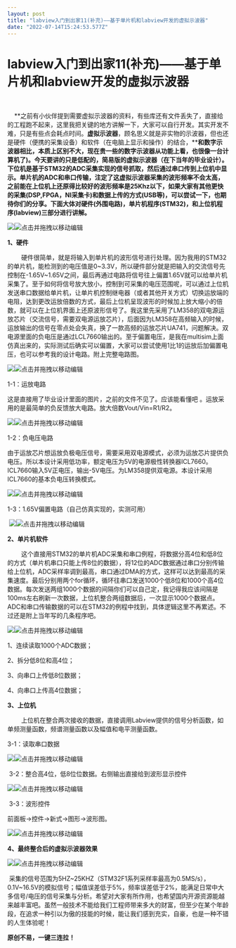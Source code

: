 ```yaml
---
layout: post
title: "labview入门到出家11(补充)——基于单片机和labview开发的虚拟示波器"
date: "2022-07-14T15:24:53.577Z"
---
```

labview入门到出家11(补充)——基于单片机和labview开发的虚拟示波器
=========================================

​

    **之前有小伙伴提到需要虚拟示波器的资料，有些库还有文件丢失了，直接给的工程跑不起来，这里我把关键的地方讲解一下，大家可以自行开发。其实开发不难，只是有些点会耗点时间。****虚拟示波器****，顾名思义就是非实物的示波器，但也还是硬件（便携的采集设备）和软件（在电脑上显示和操作）的结合，****和数字示波器相比，本质上区别不大，现在贵一些的数字示波器从功能上看，也很像一台计算机了)。今天要讲的只是低配的，简易版的虚拟示波器（在下当年的毕业设计）。下位机是基于STM32的ADC采集实现的信号抓取，然后通过串口传到上位机中显示。单片机的ADC和串口传输，注定了这虚拟示波器采集的波形频率不会太高，之前能在上位机上还原得比较好的波形频率是25Khz以下，如果大家有其他更快的采集(DSP,FPGA，NI采集卡)和数据上传的方式(USB等)，可以尝试一下，也期待你们的分享。下面大体对硬件(外围电路)，单片机程序(STM32)，和上位机程序(labview)三部分进行讲解。**

![](https://img-blog.csdnimg.cn/d5b7411fa9a8439385568126158de3f6.png)![](https://img2022.cnblogs.com/blog/2283375/202207/2283375-20220714195728230-1760774956.gif "点击并拖拽以移动")​编辑

**1、硬件**

        硬件很简单，就是将输入到单片机的波形信号进行处理。因为我用的STM32的单片机，能检测到的电压值是0~3.3V，所以硬件部分就是把输入的交流信号先控制在-1.65V~1.65V之间，最后再通过电路将信号往上偏置1.65V就可以给单片机采集了。至于如何将信号放大放小，控制到可采集的电压范围呢，可以通过上位机发送串口数据给单片机，让单片机控制继电器（或者其他开关方式）切换运放端的电阻，达到更改运放倍数的方式，最后上位机呈现波形的时候加上放大缩小的倍数，就可以在上位机界面上还原波形信号了。我这里先采用了LM358的双电源运放芯片（交流信号，需要双电源运放芯片），后面因为LM358在高频输入的时候，运放输出的信号在零点处会失真，换了一款高频的运放芯片UA741，问题解决。双电源里面的负电压是通过LCL7660输出的。至于偏置电压，是我在multisim上面仿真出来的，实际测试后确实可以偏置，大家可以尝试使用1比1的运放后加偏置电压，也可以参考我的设计电路。附上完整电路图。

![](https://img-blog.csdnimg.cn/5a599a955d2c44eb8bb16f830556f526.jpeg)![](https://img2022.cnblogs.com/blog/2283375/202207/2283375-20220714195728230-1760774956.gif "点击并拖拽以移动")​编辑

1-1：运放电路

这是直接用了毕业设计里面的图片，之前的文件不见了。应该能看懂吧 。运放采用的是最简单的负反馈放大电路。放大倍数Vout/Vin=R1/R2。

![](https://img-blog.csdnimg.cn/6959682288a9414ab7e6f6a9d6124105.jpeg)![](https://img2022.cnblogs.com/blog/2283375/202207/2283375-20220714195728230-1760774956.gif "点击并拖拽以移动")​编辑

1-2：负电压电路

由于运放芯片想运放负极电压信号，需要采用双电源模式，必须为运放芯片提供负电压。所以本设计采用低功率，额定电压为5V的电源极性转换器ICL7660。ICL7660输入5V正电压，输出-5V电压。为LM358提供双电源。本设计采用ICL7660的基本负电压转换模式。

![](https://img-blog.csdnimg.cn/4b9adf511212459182ed841d2edb493c.png)![](https://img2022.cnblogs.com/blog/2283375/202207/2283375-20220714195728230-1760774956.gif "点击并拖拽以移动")​编辑

1-3：1.65V偏置电路（自己仿真实现的，实测可用）

 ![](https://img-blog.csdnimg.cn/41ee714bb7eb4323ae9240cfa500ec01.png)![](https://img2022.cnblogs.com/blog/2283375/202207/2283375-20220714195728230-1760774956.gif "点击并拖拽以移动")​编辑

**2、单片机软件**

        这个直接用STM32的单片机ADC采集和串口例程，将数据分高4位和低8位的方式（单片机串口只能上传8位的数据），将12位的ADC数据通过串口分别传输给上位机，ADC采样率调到最高，串口通过DMA的方式，这样可以达到最高的采集速度。最后分别用两个for循环，循环往串口发送1000个低8位和1000个高4位数据。每次发送两组1000个数据的间隔你们可以自己定，我记得我应该间隔是100ms左右刷新一次数据，上位机整合两组数据后，一次显示1000个数据点。ADC和串口传输数据的可以在STM32的例程中找到，具体逻辑这里不再累述。不过还是附上当年写的几条程序吧。

![](https://img-blog.csdnimg.cn/5b688e65dfec4706aec42ee19536304f.png)![](https://img2022.cnblogs.com/blog/2283375/202207/2283375-20220714195728230-1760774956.gif "点击并拖拽以移动")​编辑

1、连续读取1000个ADC数据；

2、拆分低8位和高4位；

3、向串口上传低8位数据；

4、向串口上传高4位数据；

**3、上位机**

        上位机在整合两次接收的数据，直接调用Labview提供的信号分析函数，如单频测量函数，频谱测量函数以及幅值和电平测量函数。

3-1：读取串口数据

![](https://img-blog.csdnimg.cn/c0bcad84d93f49ce8a2634813fb26c67.png)![](https://img2022.cnblogs.com/blog/2283375/202207/2283375-20220714195728230-1760774956.gif "点击并拖拽以移动")​编辑

 3-2：整合高4位，低8位位数据。右侧输出直接给到波形显示控件

![](https://img-blog.csdnimg.cn/57fff312bf1f4956874caf890a467a6e.png)![](https://img2022.cnblogs.com/blog/2283375/202207/2283375-20220714195728230-1760774956.gif "点击并拖拽以移动")​编辑

 3-3：波形控件

前面板->控件->新式->图形->波形图。

![](https://img-blog.csdnimg.cn/bd017f82fdd844089c22c9f997e10508.png)![](https://img2022.cnblogs.com/blog/2283375/202207/2283375-20220714195728230-1760774956.gif "点击并拖拽以移动")​编辑

**4、最终整合后的虚拟示波器效果**

![](https://img-blog.csdnimg.cn/55f6fd77aa384e7bbb15e684eb6beea9.png)![](https://img2022.cnblogs.com/blog/2283375/202207/2283375-20220714195728230-1760774956.gif "点击并拖拽以移动")​编辑

 采集的信号范围为5HZ~25KHZ（STM32F1系列采样率最高为0.5MS/s），0.1V~16.5V的模拟信号；幅值误差低于5%，频率误差低于2%，能满足日常中大多信号/电压的信号采集与分析。希望对大家有所作用，也希望国内开源资源能越来越丰富吧。虽然一般技术不能给我们工程师带来多大的财富，但至少在某个年龄段，在追求一种引以为傲的技能的时候，能让我们感到充实，自豪，也是一种不错的人生体验呢！

**原创不易，一键三连拉！**

  

​